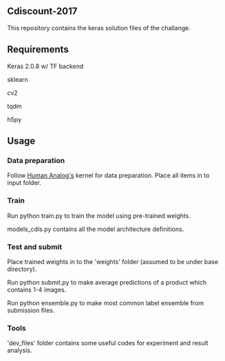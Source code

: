 ## Cdiscount-2017
This repository contains the keras solution files of the challange. 

## Requirements

Keras 2.0.8 w/ TF backend

sklearn

cv2

tqdm

h5py

## Usage

### Data preparation

Follow [Human Analog's](https://www.kaggle.com/humananalog/keras-generator-for-reading-directly-from-bson) kernel for data preparation. Place all items in to input folder.

### Train

Run python train.py to train the model using pre-trained weights.

models_cdis.py contains all the model architecture definitions.

### Test and submit

Place trained weights in to the 'weights' folder (assumed to be under base directory).

Run python submit.py to make average predictions of a product which contains 1-4 images.

Run python ensemble.py to make most common label ensemble from submission files.


### Tools

'dev_files' folder contains some useful codes for experiment and result analysis.

